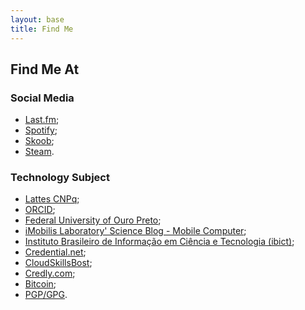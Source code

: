 ```yaml
---
layout: base
title: Find Me
---
```


## Find Me At

### Social Media

- [Last.fm](https://www.last.fm/user/rodolfo_lab);
- [Spotify](https://open.spotify.com/user/rodolfolabiapari?si=2e947b9b1eac410f);
- [Skoob](https://www.skoob.com.br/usuario/6695112-rodolfo_lab);
- [Steam](https://steamcommunity.com/id/rodolfolabiapari/).

### Technology Subject

- [Lattes CNPq](http://lattes.cnpq.br/7459046239105308);
- [ORCID](https://orcid.org/0009-0002-6719-800X);
- [Federal University of Ouro Preto](https://www.repositorio.ufop.br/handle/123456789/10781);
- [iMobilis Laboratory' Science Blog - Mobile Computer](https://www2.decom.ufop.br/imobilis/author/rodolfo/);
- [Instituto Brasileiro de Informação em Ciência e Tecnologia (ibict)](https://oasisbr.ibict.br/vufind/Author/Home?author=Guimar%C3%A3es%2C+Rodolfo+Labiapari+Mansur);
- [Credential.net](https://www.credential.net/profile/rodolfolabiapari/wallet);
- [CloudSkillsBost](https://partner.cloudskillsboost.google/public_profiles/60716fde-b71f-44cb-9176-d7da09834180);
- [Credly.com](https://credly.com/users/rodolfolabiapari);
- [Bitcoin](https://bitref.com/3QMWVgnDu6pwZuVrvmpQw6arQqVKi2sxcJ);
- [PGP/GPG](https://keys.openpgp.org/search?q=E240754FEDFB405556D82A173A0990FAE12D319E").
